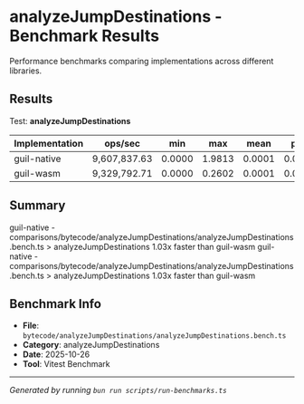 # analyzeJumpDestinations - Benchmark Results

Performance benchmarks comparing implementations across different libraries.

## Results

Test: **analyzeJumpDestinations**

| Implementation | ops/sec | min | max | mean | p75 | p99 | p995 | p999 | rme | samples | notes |
|---|---|---|---|---|---|---|---|---|---|---|---|
| guil-native | 9,607,837.63 | 0.0000 | 1.9813 | 0.0001 | 0.0001 | 0.0002 | 0.0002 | 0.0004 | ±0.91% | 4803919 | fastest |
| guil-wasm | 9,329,792.71 | 0.0000 | 0.2602 | 0.0001 | 0.0001 | 0.0002 | 0.0003 | 0.0005 | ±0.67% | 4664897 |  |

## Summary

guil-native - comparisons/bytecode/analyzeJumpDestinations/analyzeJumpDestinations.bench.ts > analyzeJumpDestinations
1.03x faster than guil-wasm
guil-native - comparisons/bytecode/analyzeJumpDestinations/analyzeJumpDestinations.bench.ts > analyzeJumpDestinations
1.03x faster than guil-wasm

## Benchmark Info

- **File**: `bytecode/analyzeJumpDestinations/analyzeJumpDestinations.bench.ts`
- **Category**: analyzeJumpDestinations
- **Date**: 2025-10-26
- **Tool**: Vitest Benchmark

---

*Generated by running `bun run scripts/run-benchmarks.ts`*
